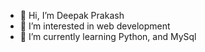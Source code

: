 - 👋 Hi, I’m Deepak Prakash
- 👀 I’m interested in web development
- 🌱 I’m currently learning Python, and MySql

<!---
deepak13prakash7/deepak13prakash7 is a ✨ special ✨ repository because its `README.md` (this file) appears on your GitHub profile.
You can click the Preview link to take a look at your changes.
--->
